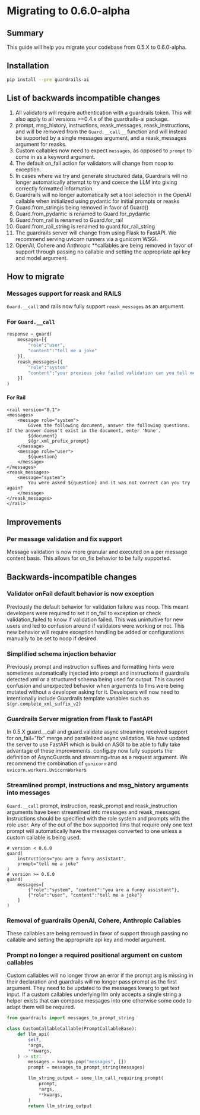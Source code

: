 # Migrating to 0.6.0-alpha

## Summary
This guide will help you migrate your codebase from 0.5.X to 0.6.0-alpha.

## Installation
```bash
pip install --pre guardrails-ai
```

## List of backwards incompatible changes

1. All validators will require authentication with a guardrails token. This will also apply to all versions >=0.4.x of the guardrails-ai package.
1. prompt, msg_history, instructions, reask_messages, reask_instructions, and will be removed from the `Guard.__call__` function and will instead be supported by a single messages argument, and a reask_messages argument for reasks.
1. Custom callables now need to expect `messages`, as opposed to `prompt` to come in as a keyword argument.
1. The default on_fail action for validators will change from noop to exception.
1. In cases where we try and generate structured data, Guardrails will no longer automatically attempt to try and coerce the LLM into giving correctly formatted information.
1. Guardrails will no longer automatically set a tool selection in the OpenAI callable when initialized using pydantic for initial prompts or reasks
1. Guard.from_stringis being removed in favor of Guard()
1. Guard.from_pydantic is renamed to Guard.for_pydantic
1. Guard.from_rail is renamed to Guard.for_rail
1. Guard.from_rail_string is renamed to guard.for_rail_string
1. The guardrails server will change from using Flask to FastAPI. We recommend serving uvicorn runners via a gunicorn WSGI.
1. OpenAI, Cohere and Anthropic **callables are being removed in favor of support through passing no callable and setting the appropriate api key and model argument.


## How to migrate

### Messages support for reask and RAILS
`Guard.__call` and rails now fully support `reask_messages` as an argument.

### For `Guard.__call`
```py
response = guard(
    messages=[{
        "role":"user",
        "content":"tell me a joke"
    }],
    reask_messages=[{
        "role":"system"
        "content":"your previous joke failed validation can you tell me another joke?"
    }]
)
```

#### For Rail
```
<rail version="0.1">
<messages>
    <message role="system">
        Given the following document, answer the following questions. If the answer doesn't exist in the document, enter 'None'.
        ${document}
        ${gr.xml_prefix_prompt}
    </message>
    <message role="user">
        ${question}
    </message>
</messages>
<reask_messages>
    <message="system">
        You were asked ${question} and it was not correct can you try again?
    </message>
</reask_messages>
</rail>
```

## Improvements

### Per message validation and fix support
Message validation is now more granular and executed on a per message content basis.
This allows for on_fix behavior to be fully supported.

## Backwards-incompatible changes
### Validator onFail default behavior is now exception
Previously the default behavior for validation failure was noop. This meant developers were required to set it on_fail to exception or check validation_failed
to know if validation failed. This was unintuitive for new users and led to confusion around if validators were working or not. This new behavior will require 
exception handling be added or configurations manually to be set to noop if desired. 

### Simplified schema injection behavior
Previously prompt and instruction suffixes and formatting hints were sometimes automatically injected
into prompt and instructions if guardrails detected xml or a structured schema being used for output. 
This caused confusion and unexpected behavior when arguments to llms were being mutated without a developer asking for it.
Developers will now need to intentionally include Guardrails template variables such as `${gr.complete_xml_suffix_v2}`

### Guardrails Server migration from Flask to FastAPI
In 0.5.X guard.__call and guard.validate async streaming received support for on_fail="fix" merge and parallelized async validation.
We have updated the server to use FastAPI which is build on ASGI to be able to fully take advantage of these improvements.
config.py now fully supports the definition of AsyncGuards and streaming=true as a request argument.
We recommend the combination of `gunicorn` and `uvicorn.workers.UvicornWorker`s

### Streamlined prompt, instructions and msg_history arguments into messages
`Guard.__call` prompt, instruction, reask_prompt and reask_instruction arguments have been streamlined into messages and reask_messages
Instructions should be specified with the role system and prompts with the role user. Any of the out of the box supported llms that require only one text prompt will automatically have the messages converted to one unless a custom callable is being used.
```
# version < 0.6.0
guard(
    instructions="you are a funny assistant",
    prompt="tell me a joke"
)
# version >= 0.6.0
guard(
    messages=[
        {"role":"system", "content":"you are a funny assistant"},
        {"role":"user", "content":"tell me a joke"}
    ]
)
```

### Removal of guardrails OpenAI, Cohere, Anthropic Callables
These callables are being removed in favor of support through passing no callable and setting the appropriate api key and model argument.

### Prompt no longer a required positional argument on custom callables
Custom callables will no longer throw an error if the prompt arg is missing in their declaration and guardrails will no longer pass prompt as the first argument. They need to be updated to the messages kwarg to get text input. If a custom callables underlying llm only accepts a single string a helper exists that can compose messages into one otherwise some code to adapt them will be required. 

```py
from guardrails import messages_to_prompt_string

class CustomCallableCallable(PromptCallableBase):
    def llm_api(
        self,
        *args,
        **kwargs,
    ) -> str:
        messages = kwargs.pop("messages", [])
        prompt = messages_to_prompt_string(messages)

        llm_string_output = some_llm_call_requiring_prompt(
            prompt,
            *args,
            **kwargs,
        )
        return llm_string_output
```
